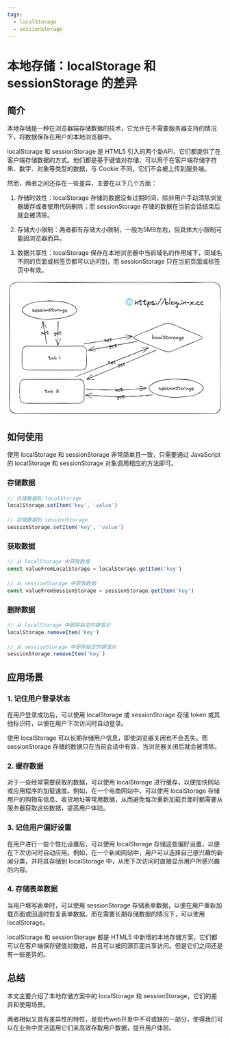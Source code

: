 ```yaml
---
tags:
  - localStorage
  - sessionStorage
---
```


# 本地存储：localStorage 和 sessionStorage 的差异

## 简介

本地存储是一种在浏览器端存储数据的技术，它允许在不需要服务器支持的情况下，将数据保存在用户的本地浏览器中。

localStorage 和 sessionStorage 是 HTML5 引入的两个新API，它们都提供了在客户端存储数据的方式。他们都是基于键值对存储，可以用于在客户端存储字符串、数字、对象等类型的数据，与 Cookie 不同，它们不会被上传到服务端。

然而，两者之间还存在一些差异，主要在以下几个方面：

1. 存储时效性：localStorage 存储的数据没有过期时间，除非用户手动清除浏览器缓存或者使用代码删除；而 sessionStorage 存储的数据在当前会话结束后就会被清除。

2. 存储大小限制：两者都有存储大小限制，一般为5MB左右，但具体大小限制可能因浏览器而异。

3. 数据共享性：localStorage 保存在本地浏览器中当前域名的作用域下，同域名不同的页面或标签页都可以访问到，而 sessionStorage 只在当前页面或标签页中有效。

![localstorage-sessionstorage-scope.excalidraw](/img/localstorage-sessionstorage-scope.excalidraw.png)

## 如何使用

使用 localStorage 和 sessionStorage 非常简单且一致，只需要通过 JavaScript 的 localStorage 和 sessionStorage 对象调用相应的方法即可。

### 存储数据

```js
// 存储数据到 localStorage
localStorage.setItem('key', 'value')

// 存储数据到 sessionStorage
sessionStorage.setItem('key', 'value')
```

### 获取数据

```js
// 从 localStorage 中获取数据
const valueFromLocalStorage = localStorage.getItem('key')

// 从 sessionStorage 中获取数据
const valueFromSessionStorage = sessionStorage.getItem('key')
```

### 删除数据

```js
// 从 localStorage 中删除指定的键值对
localStorage.removeItem('key')

// 从 sessionStorage 中删除指定的键值对
sessionStorage.removeItem('key')
```

## 应用场景

### 1. 记住用户登录状态

在用户登录成功后，可以使用 localStorage 或 sessionStorage 存储 token 或其他标识符，以便在用户下次访问时自动登录。

使用 localStorage 可以长期存储用户信息，即使浏览器关闭也不会丢失。而 sessionStorage 存储的数据只在当前会话中有效，当浏览器关闭后就会被清除。

### 2. 缓存数据

对于一些经常需要获取的数据，可以使用 localStorage 进行缓存，以便加快网站或应用程序的加载速度。例如，在一个电商网站中，可以使用 localStorage 存储用户的购物车信息、收货地址等常用数据，从而避免每次重新加载页面时都需要从服务器获取这些数据，提高用户体验。

### 3. 记住用户偏好设置

在用户进行一些个性化设置后，可以使用 localStorage 存储这些偏好设置，以便在下次访问时自动应用。例如，在一个新闻网站中，用户可以选择自己感兴趣的新闻分类，并将其存储到 localStorage 中，从而下次访问时直接显示用户所感兴趣的内容。

### 4. 存储表单数据

当用户填写表单时，可以使用 sessionStorage 存储表单数据，以便在用户重新加载页面或回退时恢复表单数据。而在需要长期存储数据的情况下，可以使用 localStorage。

localStorage 和 sessionStorage 都是 HTML5 中新增的本地存储方案，它们都可以在客户端保存键值对数据，并且可以被同源页面共享访问。但是它们之间还是有一些差异的。

## 总结

本文主要介绍了本地存储方案中的 localStorage 和 sessionStorage，它们的差异和使用场景。

两者相似又具有差异性的特性，是现代web开发中不可或缺的一部分，使得我们可以在业务中灵活运用它们来高效存取用户数据，提升用户体验。